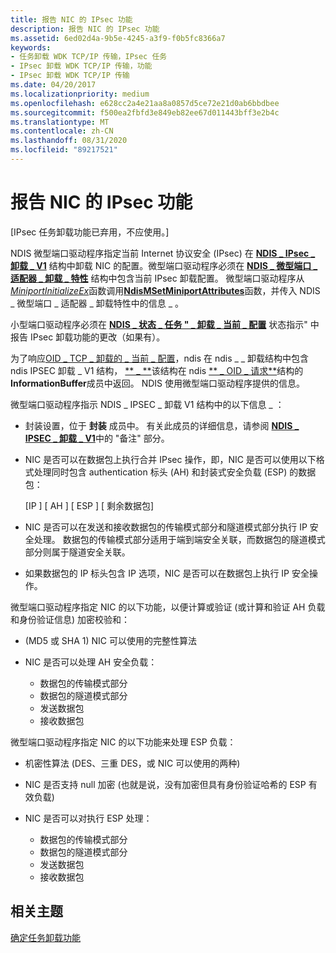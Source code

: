 ```yaml
---
title: 报告 NIC 的 IPsec 功能
description: 报告 NIC 的 IPsec 功能
ms.assetid: 6ed02d4a-9b5e-4245-a3f9-f0b5fc8366a7
keywords:
- 任务卸载 WDK TCP/IP 传输，IPsec 任务
- IPsec 卸载 WDK TCP/IP 传输，功能
- IPsec 卸载 WDK TCP/IP 传输
ms.date: 04/20/2017
ms.localizationpriority: medium
ms.openlocfilehash: e628cc2a4e21aa8a0857d5ce72e21d0ab6bbdbee
ms.sourcegitcommit: f500ea2fbfd3e849eb82ee67d011443bff3e2b4c
ms.translationtype: MT
ms.contentlocale: zh-CN
ms.lasthandoff: 08/31/2020
ms.locfileid: "89217521"
---
```

# <a name="reporting-a-nics-ipsec-capabilities"></a>报告 NIC 的 IPsec 功能

\[IPsec 任务卸载功能已弃用，不应使用。\]




NDIS 微型端口驱动程序指定当前 Internet 协议安全 (IPsec) 在 [**NDIS \_ IPsec \_ 卸载 \_ V1**](/windows-hardware/drivers/ddi/ntddndis/ns-ntddndis-_ndis_ipsec_offload_v1) 结构中卸载 NIC 的配置。微型端口驱动程序必须在 [**NDIS \_ 微型端口 \_ 适配器 \_ 卸载 \_ 特性**](/windows-hardware/drivers/ddi/ndis/ns-ndis-_ndis_miniport_adapter_offload_attributes) 结构中包含当前 IPsec 卸载配置。 微型端口驱动程序从[*MiniportInitializeEx*](/windows-hardware/drivers/ddi/ndis/nc-ndis-miniport_initialize)函数调用[**NdisMSetMiniportAttributes**](/windows-hardware/drivers/ddi/ndis/nf-ndis-ndismsetminiportattributes)函数，并传入 NDIS \_ 微型端口 \_ 适配器 \_ 卸载特性中的信息 \_ 。

小型端口驱动程序必须在 [**NDIS \_ 状态 \_ 任务 " \_ 卸载 \_ 当前 \_ 配置**](./ndis-status-task-offload-current-config.md) 状态指示" 中报告 IPsec 卸载功能的更改（如果有）。

为了响应[OID \_ TCP \_ 卸载的 \_ 当前 \_ 配置](./oid-tcp-offload-current-config.md)，ndis 在 ndis \_ \_ 卸载结构中包含 ndis IPSEC 卸载 \_ V1 结构， [** \_ **](/windows-hardware/drivers/ddi/ntddndis/ns-ntddndis-_ndis_offload)该结构在 ndis [** \_ OID \_ 请求**](/windows-hardware/drivers/ddi/ndis/ns-ndis-_ndis_oid_request)结构的**InformationBuffer**成员中返回。 NDIS 使用微型端口驱动程序提供的信息。

微型端口驱动程序指示 NDIS \_ IPSEC \_ 卸载 V1 结构中的以下信息 \_ ：

-   封装设置，位于 **封装** 成员中。 有关此成员的详细信息，请参阅 [**NDIS \_ IPSEC \_ 卸载 \_ V1**](/windows-hardware/drivers/ddi/ntddndis/ns-ntddndis-_ndis_ipsec_offload_v1)中的 "备注" 部分。

-   NIC 是否可以在数据包上执行合并 IPsec 操作，即，NIC 是否可以使用以下格式处理同时包含 authentication 标头 (AH) 和封装式安全负载 (ESP) 的数据包：

    \[IP \] \[ AH \] \[ ESP \] \[ 剩余数据包\]

-   NIC 是否可以在发送和接收数据包的传输模式部分和隧道模式部分执行 IP 安全处理。 数据包的传输模式部分适用于端到端安全关联，而数据包的隧道模式部分则属于隧道安全关联。

-   如果数据包的 IP 标头包含 IP 选项，NIC 是否可以在数据包上执行 IP 安全操作。

微型端口驱动程序指定 NIC 的以下功能，以便计算或验证 (或计算和验证 AH 负载和身份验证信息) 加密校验和：

-    (MD5 或 SHA 1) NIC 可以使用的完整性算法

-   NIC 是否可以处理 AH 安全负载：
    -   数据包的传输模式部分
    -   数据包的隧道模式部分
    -   发送数据包
    -   接收数据包

微型端口驱动程序指定 NIC 的以下功能来处理 ESP 负载：

-   机密性算法 (DES、三重 DES，或 NIC 可以使用的两种) 

-   NIC 是否支持 null 加密 (也就是说，没有加密但具有身份验证哈希的 ESP 有效负载) 

-   NIC 是否可以对执行 ESP 处理：
    -   数据包的传输模式部分
    -   数据包的隧道模式部分
    -   发送数据包
    -   接收数据包

## <a name="related-topics"></a>相关主题


[确定任务卸载功能](determining-task-offload-capabilities.md)

 

